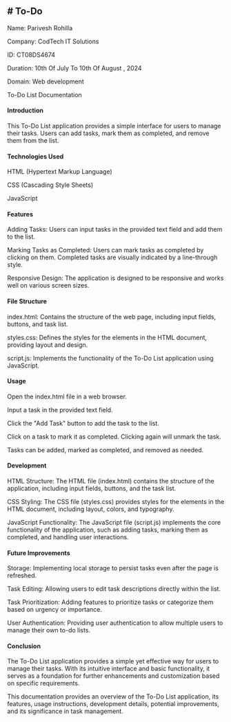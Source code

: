 <h2># To-Do</h2>

Name: Parivesh Rohilla

Company: CodTech IT Solutions

ID: CT08DS4674

Duration: 10th Of July To 10th Of August ,  2024

Domain: Web development

To-Do List Documentation


<h4>Introduction</h4>

This To-Do List application provides a simple interface for users to manage their tasks. Users can add tasks, mark them as completed, and remove them from the list.


<h4>Technologies Used</h4>

HTML (Hypertext Markup Language)

CSS (Cascading Style Sheets)

JavaScript


<h4>Features</h4>

Adding Tasks: Users can input tasks in the provided text field and add them to the list.

Marking Tasks as Completed: Users can mark tasks as completed by clicking on them. Completed tasks are visually indicated by a line-through style.

Responsive Design: The application is designed to be responsive and works well on various screen sizes.



<h4>File Structure</h4>

index.html: Contains the structure of the web page, including input fields, buttons, and task list.

styles.css: Defines the styles for the elements in the HTML document, providing layout and design.

script.js: Implements the functionality of the To-Do List application using JavaScript.


<h4>Usage</h4>

Open the index.html file in a web browser.

Input a task in the provided text field.

Click the "Add Task" button to add the task to the list.

Click on a task to mark it as completed. Clicking again will unmark the task.

Tasks can be added, marked as completed, and removed as needed.



<h4>Development</h4>

HTML Structure: The HTML file (index.html) contains the structure of the application, including input fields, buttons, and the task list.

CSS Styling: The CSS file (styles.css) provides styles for the elements in the HTML document, including layout, colors, and typography.

JavaScript Functionality: The JavaScript file (script.js) implements the core functionality of the application, such as adding tasks, marking them as completed, and handling user interactions.


<h4>Future Improvements</h4>

Storage: Implementing local storage to persist tasks even after the page is refreshed.

Task Editing: Allowing users to edit task descriptions directly within the list.

Task Prioritization: Adding features to prioritize tasks or categorize them based on urgency or importance.

User Authentication: Providing user authentication to allow multiple users to manage their own to-do lists.



<h4>Conclusion</h4>

The To-Do List application provides a simple yet effective way for users to manage their tasks. With its intuitive interface and basic functionality, it serves as a foundation for further enhancements and customization based on specific requirements.

This documentation provides an overview of the To-Do List application, its features, usage instructions, development details, potential improvements, and its significance in task management.
